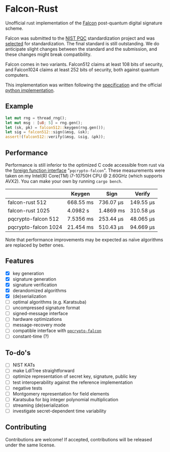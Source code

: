 # Falcon-Rust

Unofficial rust implementation of the [Falcon](https://falcon-sign.info/) post-quantum
digital signature scheme.

Falcon was submitted to the [NIST PQC](https://csrc.nist.gov/projects/post-quantum-cryptography)
standardization project and was [selected](https://csrc.nist.gov/Projects/post-quantum-cryptography/selected-algorithms-2022) for 
standardization. The final standard is still outstanding. We do anticipate slight changes
between the standard and the submission, and these changes might break compatibility.

Falcon comes in two variants. Falcon512 claims at least 108 bits of security, and
Falcon1024 claims at least 252 bits of security, both against quantum computers.

This implementation was written following the [specification](https://falcon-sign.info/falcon.pdf)
and the official [python implementation](https://github.com/tprest/falcon.py).

## Example

```rust
let mut rng = thread_rng();
let mut msg : [u8; 5] = rng.gen();
let (sk, pk) = falcon512::keygen(rng.gen());
let sig = falcon512::sign(&msg, &sk);
assert!(falcon512::verify(&msg, &sig, &pk));
```

## Performance

Performance is still inferior to the optimized C code accessible from rust via the [foreign function interface](https://crates.io/crates/pqcrypto-falcon) "`pqcrypto-falcon`". These measurements were taken on my Intel(R) Core(TM) i7-10750H CPU @
2.60GHz (which supports AVX2). You can make your own by running `cargo bench`.

|                      | Keygen      | Sign      | Verify    |
|----------------------|-------------|-----------|-----------|
|      falcon-rust 512 | 668.55 ms   | 736.07 µs | 149.55 µs |
|     falcon-rust 1025 |   4.0982 s  | 1.4869 ms | 310.58 µs |
|  pqcrypto-falcon 512 |   7.5356 ms | 253.44 µs | 48.065 µs |
| pqcrypto-falcon 1024 |  21.454 ms  | 510.43 µs | 94.669 µs |

Note that performance improvements may be expected as naïve algorithms are replaced by
better ones.

## Features

 - [x] key generation
 - [x] signature generation
 - [x] signature verification
 - [x] derandomized algorithms
 - [x] (de)serialization
 - [ ] optimal algorithms (e.g. Karatsuba)
 - [ ] uncompressed signature format
 - [ ] signed-message interface
 - [ ] hardware optimizations
 - [ ] message-recovery mode
 - [ ] compatible interface with [`pqcrypto-falcon`](https://crates.io/crates/pqcrypto-falcon)
 - [ ] constant-time (?)

## To-do's

 - [ ] NIST KATs
 - [ ] make LdlTree straightforward
 - [ ] optimize representation of secret key, signature, public key
 - [ ] test interoperability against the reference implementation
 - [ ] negative tests
 - [ ] Montgomery representation for field elements
 - [ ] Karatsuba for big integer polynomial multiplication
 - [ ] streaming (de)serialization
 - [ ] investigate secret-dependent time variability

## Contributing

Contributions are welcome! If accepted, contributions will be released under the same
license.
